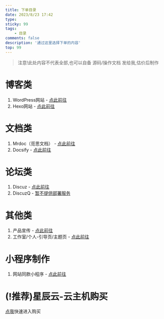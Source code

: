 ```yaml
---
title: 下单目录
date: 2023/8/23 17:42
type: 
sticky: 99
tags: 
    - 目录
comments: false
description: '通过这里选择下单的内容'
top: 99
---
```

>注意!此处内容不代表全部,也可以自备 源码/操作文档 发给我,估价后制作 
# 博客类
 1. WordPress网站 - [点此前往](https://docs.maresera.top/2023/08/23/wordpress/)
 2. Hexo网站 - [点此前往](https://docs.maresera.top/2023/08/23/hexo/)
# 文档类
 1. Mrdoc（觅思文档） - [点此前往](https://docs.maresera.top/2023/08/23/mrdoc/)
 2. Docsify - [点此前往](https://docs.maresera.top/2023/08/23/docsify/)
# 论坛类
 1. Discuz - [点此前往](https://docs.maresera.top/2023/08/23/discuz/)
 2. DiscuzQ - [暂不提供部署服务](https://docs.maresera.top/2023/08/23/discuzq/)
# 其他类
 1. 产品宣传 - [点此前往](https://docs.maresera.top/2023/08/23/xuanchuan/)
 2. 工作室/个人-引导页/主题页 - [点此前往](https://docs.maresera.top/2023/08/23/yindaozhuti/)
# 小程序制作
 1. 网站同款小程序 - [点此前往](https://docs.maresera.top/2023/08/23/xiaochengxv/)
# (!推荐)星辰云-云主机购买
[点我](https://starxn.com/aff/JEXFCUTI)快速进入购买